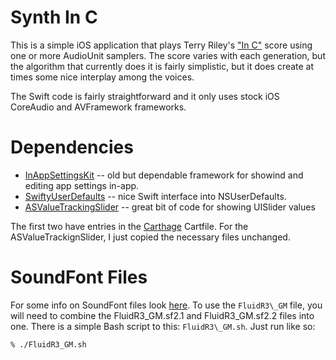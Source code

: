 # Synth In C

This is a simple iOS application that plays Terry Riley's ["In C"](https://en.wikipedia.org/wiki/In_C) score
using one or more AudioUnit samplers. The score varies with each generation, but the algorithm that currently
does it is fairly simplistic, but it does create at times some nice interplay among the voices.

The Swift code is fairly straightforward and it only uses stock iOS CoreAudio and AVFramework frameworks.

# Dependencies

* [InAppSettingsKit](https://github.com/futuretap/InAppSettingsKit) -- old but dependable framework for
showind and editing app settings in-app.
* [SwiftyUserDefaults](https://github.com/radex/SwiftyUserDefaults) -- nice Swift interface into NSUserDefaults.
* [ASValueTrackingSlider](https://github.com/alskipp/ASValueTrackingSlider) -- great bit of code for showing
UISlider values

The first two have entries in the [Carthage](https://github.com/Carthage/Carthage) Cartfile. For the
ASValueTrackignSlider, I just copied the necessary files unchanged.

# SoundFont Files

For some info on SoundFont files look [here](https://musescore.org/en/handbook/soundfont#list). To use the
`FluidR3\_GM` file, you will need to combine the FluidR3\_GM.sf2.1 and FluidR3\_GM.sf2.2 files into one. There
is a simple Bash script to this: `FluidR3\_GM.sh`. Just run like so:

```
% ./FluidR3_GM.sh
```
